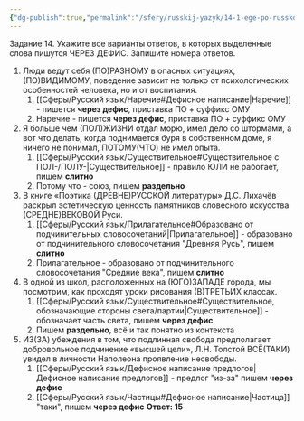 ```yaml
---
{"dg-publish":true,"permalink":"/sfery/russkij-yazyk/14-1-ege-po-russkomu/","tags":["Русский"]}
---
```


Задание 14. Укажите все варианты ответов, в которых выделенные слова пишутся ЧЕРЕЗ ДЕФИС. Запишите номера ответов.
1. Люди ведут себя (ПО)РАЗНОМУ в опасных ситуациях, (ПО)ВИДИМОМУ, поведение зависит не только от психологических особенностей человека, но и от воспитания.
	1. [[Сферы/Русский язык/Наречие#Дефисное написание\|Наречие]] - пишется **через дефис**, приставка ПО + суффикс ОМУ 
	2. Наречие - пишется **через дефис**, приставка ПО + суффикс ОМУ 
2. Я больше чем (ПОЛ)ЖИЗНИ отдал морю, имел дело со штормами, а вот что делать, когда поднимается буря в собственном доме, я ничего не понимал, ПОТОМУ(ЧТО) не имел опыта.
	1. [[Сферы/Русский язык/Существительное#Существительное с ПОЛ-/ПОЛУ-\|Существительное]] - правило ЮЛИ не работает, пишем **слитно** 
	2. Потому что - союз, пишем **раздельно**
3. В книге «Поэтика (ДРЕВНЕ)РУССКОЙ литературы» Д.С. Лихачёв раскрыл эстетическую ценность памятников словесного искусства (СРЕДНЕ)ВЕКОВОЙ Руси.
	1. [[Сферы/Русский язык/Прилагательное#Образовано от подчинительных словосочетаний\|Прилагательное]] - образовано от подчинительного словосочетания "Древняя Русь", пишем **слитно**
	2. Прилагательное - образовано от подчинительного словосочетания "Средние века", пишем **слитно**
4. В одной из школ, расположенных на (ЮГО)ЗАПАДЕ города, мы посмотрим, как проходят уроки рисования (В)ТРЕТЬИХ классах.
	1. [[Сферы/Русский язык/Существительное#Существительное, обозначающие стороны света/партии\|Существительное]] - обозначает часть света, пишем **через дефис**
	2. Пишем **раздельно**, всё и так понятно из контекста 
5. ИЗ(ЗА) убеждения в том, что подлинная свобода предполагает добровольное подчинение «высшей цели», Л.Н. Толстой ВСЁ(ТАКИ) увидел в личности Наполеона проявление несвободы.
	1. [[Сферы/Русский язык/Дефисное написание предлогов\|Дефисное написание предлогов]] - предлог "из-за" пишем **через дефис**
	2. [[Сферы/Русский язык/Частицы#Дефисное написание\|Частица]] "таки", пишем **через дефис**
**Ответ: 15**
